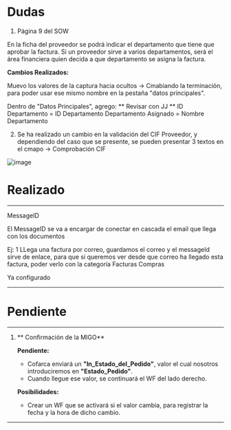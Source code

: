# Dudas



1. Página 9 del SOW

En la ficha del proveedor se podrá indicar el departamento que tiene que aprobar la factura. Si un 
proveedor sirve a varios departamentos, será el área financiera quien decida a que departamento 
se asigna la factura.

  **Cambios Realizados:**

Muevo los valores de la captura hacia ocultos -> Cmabiando la terminación, para poder usar ese mismo nombre en la pestaña "datos principales".

Dentro de "Datos Principales", agrego:
** Revisar con JJ **
ID Departamento  = ID Departamento 
Departamento Asignado = Nombre Departamento

2. Se ha realizado un cambio en la validación del CIF Proveedor, y dependiendo del caso que se presente, se pueden presentar 3 textos en el cmapo -> Comprobación CIF
   

![image](https://github.com/user-attachments/assets/dccb36d9-d4bc-4244-a96f-4e365f390938)


# Realizado

-------------------

MessageID

   El MessageID se va a encargar de conectar en cascada el email que llega con los documentos

   Ej:
   1 LLega una factura por correo, guardamos el correo y el messageId sirve de enlace, para que si queremos ver desde que correo ha llegado esta factura, poder verlo con la categoría Facturas Compras

   Ya configurado

-------------------


# Pendiente

-------------------

1. ** Confirmación de la MIGO**

   **Pendiente:**

   - Cofarca enviará un **"In_Estado_del_Pedido"**, valor el cual nosotros introduciremos en **"Estado_Pedido"**.
   - Cuando llegue ese valor, se continuará el WF del lado derecho.

   **Posibilidades:**

   - Crear un WF que se activará si el valor cambia, para registrar la fecha y la hora de dicho cambio.

-------------------
